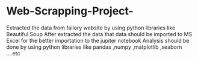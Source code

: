 # Web-Scrapping-Project-
Extracted the data from failory website by using python libraries like Beautiful Soup After extracted the data that data should be imported to MS Excel for the better importation to the jupiter notebook Analysis should be done by using python libraries like pandas ,numpy ,matplotlib ,seaborn ....etc
